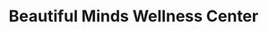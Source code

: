 ---
title: "Beautiful Minds Wellness Center"
url: /vancouver/beautiful-minds-wellness-center/
shop: Massage
---